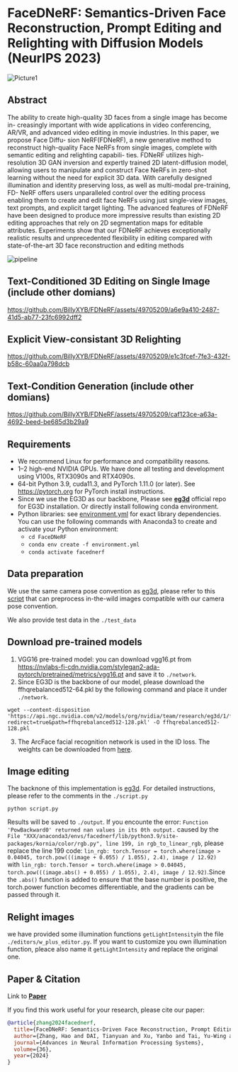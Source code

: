 # FaceDNeRF: Semantics-Driven Face Reconstruction, Prompt Editing and Relighting with Diffusion Models (NeurIPS 2023)
![Picture1](https://github.com/BillyXYB/FDNeRF/assets/49705209/70f8c597-f9db-482c-b585-28709ff6f468)


## Abstract
The ability to create high-quality 3D faces from a single image has become in-
creasingly important with wide applications in video conferencing, AR/VR, and
advanced video editing in movie industries. In this paper, we propose Face Diffu-
sion NeRF(FDNeRF), a new generative method to reconstruct high-quality Face
NeRFs from single images, complete with semantic editing and relighting capabili-
ties. FDNeRF utilizes high-resolution 3D GAN inversion and expertly trained 2D
latent-diffusion model, allowing users to manipulate and construct Face NeRFs in
zero-shot learning without the need for explicit 3D data. With carefully designed
illumination and identity preserving loss, as well as multi-modal pre-training, FD-
NeRF offers users unparalleled control over the editing process enabling them
to create and edit face NeRFs using just single-view images, text prompts, and
explicit target lighting. The advanced features of FDNeRF have been designed to
produce more impressive results than existing 2D editing approaches that rely on
2D segmentation maps for editable attributes. Experiments show that our FDNeRF
achieves exceptionally realistic results and unprecedented flexibility in editing
compared with state-of-the-art 3D face reconstruction and editing methods

![pipeline](https://github.com/BillyXYB/FDNeRF/assets/49705209/5af0e7fe-806b-4f9a-a68b-092917753496)


## Text-Conditioned 3D Editing on Single Image (include other domians)
https://github.com/BillyXYB/FDNeRF/assets/49705209/a6e9a410-2487-41d5-ab77-23fc6992dff2





## Explicit View-consistant 3D Relighting

https://github.com/BillyXYB/FDNeRF/assets/49705209/e1c3fcef-7fe3-432f-b58c-60aa0a798dcb



## Text-Condition Generation (include other domians)

https://github.com/BillyXYB/FDNeRF/assets/49705209/caf123ce-a63a-4692-beed-be685d3b29a9

## Requirements

* We recommend Linux for performance and compatibility reasons.
* 1&ndash;2 high-end NVIDIA GPUs. We have done all testing and development using V100s, RTX3090s and RTX4090s.
* 64-bit Python 3.9, cuda11.3, and PyTorch 1.11.0 (or later). See https://pytorch.org for PyTorch install instructions.
* Since we use the EG3D as our backbone, Please see **[eg3d](https://github.com/NVlabs/eg3d)** official repo for EG3D installation. Or directly install following conda environment.
* Python libraries: see [environment.yml](./environment.yml) for exact library dependencies.  You can use the following commands with Anaconda3 to create and activate your Python environment:
  - `cd FaceDNeRF`
  - `conda env create -f environment.yml`
  - `conda activate facednerf`

## Data preparation

We use the same camera pose convention as [eg3d](https://github.com/NVlabs/eg3d), please refer to this [script](https://github.com/NVlabs/eg3d/blob/main/dataset_preprocessing/ffhq/preprocess_in_the_wild.py) that can preprocess in-the-wild images compatible with our camera pose convention.

We also provide test data in the `./test_data`

## Download pre-trained models
1. VGG16 pre-trained model: you can download vgg16.pt from https://nvlabs-fi-cdn.nvidia.com/stylegan2-ada-pytorch/pretrained/metrics/vgg16.pt and save it to `./network`.
2. Since EG3D is the backbone of our model, please download the ffhqrebalanced512-64.pkl by the following command and place it under `./network`.
```
wget --content-disposition 'https://api.ngc.nvidia.com/v2/models/org/nvidia/team/research/eg3d/1/files?redirect=true&path=ffhqrebalanced512-128.pkl' -O ffhqrebalanced512-128.pkl
```
3. The ArcFace facial recognition network is used in the ID loss. The weights can be downloaded from [here](https://drive.google.com/file/d/1KW7bjndL3QG3sxBbZxreGHigcCCpsDgn/view?usp=sharing).

## Image editing
The backnone of this implementation is [eg3d](https://github.com/NVlabs/eg3d). For detailed instructions, please refer to the comments in the  `./script.py`

```
python script.py
```

Results will be saved to `./output`. If you encounte the error: `Function 'PowBackward0' returned nan values in its 0th output.` caused by the `File "XXX/anaconda3/envs/facednerf/lib/python3.9/site-packages/kornia/color/rgb.py", line 199, in rgb_to_linear_rgb`, please replace the line 199 code: `lin_rgb: torch.Tensor = torch.where(image > 0.04045, torch.pow(((image + 0.055) / 1.055), 2.4), image / 12.92)` with `lin_rgb: torch.Tensor = torch.where(image > 0.04045, torch.pow(((image.abs() + 0.055) / 1.055), 2.4), image / 12.92)`.Since the `.abs()` function is added to ensure that the base number is positive, the torch.power function becomes differentiable, and the gradients can be passed through it.

## Relight images
we have provided some illumination functions `getLightIntensity`in the file `./editors/w_plus_editor.py`. If you want to customize you own illumination function, pleace also name it `getLightIntensity` and replace the original one.

## Paper & Citation
Link to [**Paper**](https://arxiv.org/abs/2306.00783) 

If you find this work useful for your research, please cite our paper:

```bibtex
@article{zhang2024facednerf,
  title={FaceDNeRF: Semantics-Driven Face Reconstruction, Prompt Editing and Relighting with Diffusion Models},
  author={Zhang, Hao and DAI, Tianyuan and Xu, Yanbo and Tai, Yu-Wing and Tang, Chi-Keung},
  journal={Advances in Neural Information Processing Systems},
  volume={36},
  year={2024}
}
```
